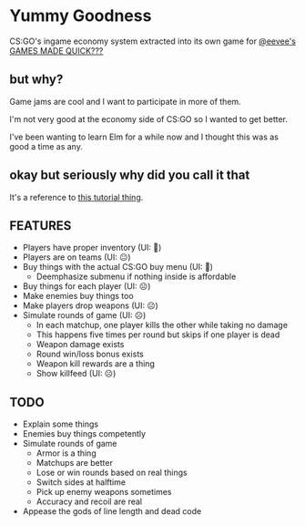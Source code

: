 # Yummy Goodness
CS:GO's ingame economy system extracted into its own game for [@eevee's GAMES MADE QUICK???](https://itch.io/jam/games-made-quick)

## but why?
Game jams are cool and I want to participate in more of them.

I'm not very good at the economy side of CS:GO so I wanted to get better.

I've been wanting to learn Elm for a while now and I thought this was as good a time as any.

## okay but seriously why did you call it that
It's a reference to [this tutorial thing](https://youtu.be/DpXtRbggpQM?t=4m40s).

## FEATURES

- Players have proper inventory (UI: 🙂)
- Players are on teams (UI: 😐)
- Buy things with the actual CS:GO buy menu (UI: 🙂)
    - Deemphasize submenu if nothing inside is affordable
- Buy things for each player (UI: ☹️)
- Make enemies buy things too
- Make players drop weapons (UI: ☹️)
- Simulate rounds of game (UI: ☹️)
    - In each matchup, one player kills the other while taking no damage
    - This happens five times per round but skips if one player is dead
    - Weapon damage exists
    - Round win/loss bonus exists
    - Weapon kill rewards are a thing
    - Show killfeed (UI: ☹️)

## TODO

- Explain some things
- Enemies buy things competently
- Simulate rounds of game
    - Armor is a thing
    - Matchups are better
    - Lose or win rounds based on real things
    - Switch sides at halftime
    - Pick up enemy weapons sometimes
    - Accuracy and recoil are real
- Appease the gods of line length and dead code
